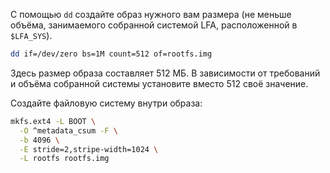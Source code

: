 С помощью `dd` создайте образ нужного вам размера (не меньше объёма, занимаемого собранной системой LFA, расположенной в `$LFA_SYS`).

```bash
dd if=/dev/zero bs=1M count=512 of=rootfs.img
```

Здесь размер образа составляет 512 МБ. В зависимости от требований и объёма собранной системы установите вместо 512 своё значение.

Создайте файловую систему внутри образа:

```bash
mkfs.ext4 -L BOOT \
  -O ^metadata_csum -F \
  -b 4096 \
  -E stride=2,stripe-width=1024 \
  -L rootfs rootfs.img
```
